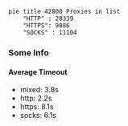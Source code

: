 
```mermaid
pie title 42800 Proxies in list
    "HTTP" : 28339
    "HTTPS": 9886
    "SOCKS" : 11104
```

### Some Info
#### Average Timeout

- mixed: 3.8s
- http: 2.2s
- https: 8.1s
- socks: 6.1s